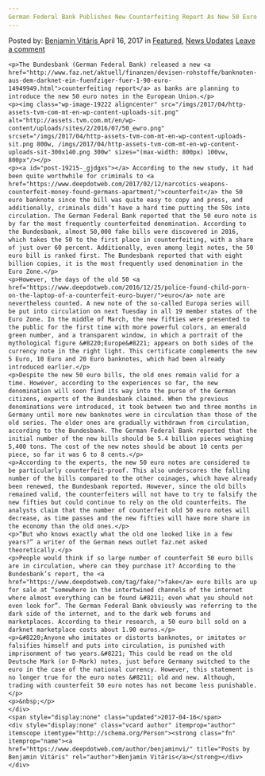 ```yaml
---
German Federal Bank Publishes New Counterfeiting Report As New 50 Euro Notes Get Released
---
```

<article class="post-listing post-19215 post type-post status-publish format-standard has-post-thumbnail hentry 
    <div class="post-inner">
        <span>Posted by: <a href="https://www.deepdotweb.com/author/benjaminvi/" title="">Benjamin Vitáris </a></span>
    <span>April 16, 2017</span>
    <span>in <a href="https://www.deepdotweb.com/category/deepdot-news/" rel="category tag">Featured</a>, <a href="https://www.deepdotweb.com/category/news-updates/" rel="category tag">News Updates</a></span>
    <span><a href="https://www.deepdotweb.com/2017/04/16/german-federal-bank-publishes-new-counterfeiting-report-as-new-50/#respond">Leave a comment</a></span>
    </p>
    <div class="clear"></div>
    
    <p>The Bundesbank (German Federal Bank) released a new <a href="http://www.faz.net/aktuell/finanzen/devisen-rohstoffe/banknoten-aus-dem-darknet-ein-fuenfziger-fuer-1-90-euro-14949949.html">counterfeiting report</a> as banks are planning to introduce the new 50 euro notes in the European Union.</p>
    <p><img class="wp-image-19222 aligncenter" src="/imgs/2017/04/http-assets-tvm-com-mt-en-wp-content-uploads-sit.png" alt="http://assets.tvm.com.mt/en/wp-content/uploads/sites/2/2016/07/50_ewro.png" srcset="/imgs/2017/04/http-assets-tvm-com-mt-en-wp-content-uploads-sit.png 800w, /imgs/2017/04/http-assets-tvm-com-mt-en-wp-content-uploads-sit-300x140.png 300w" sizes="(max-width: 800px) 100vw, 800px"/></p>
    <p><a id="post-19215-_gjdgxs"></a> According to the new study, it had been quite worthwhile for criminals to <a href="https://www.deepdotweb.com/2017/02/12/narcotics-weapons-counterfeit-money-found-germans-apartment/">counterfeit</a> the 50 euro banknote since the bill was quite easy to copy and press, and additionally, criminals didn’t have a hard time putting the 50s into circulation. The German Federal Bank reported that the 50 euro note is by far the most frequently counterfeited denomination. According to the Bundesbank, almost 50,000 fake bills were discovered in 2016, which takes the 50 to the first place in counterfeiting, with a share of just over 60 percent. Additionally, even among legit notes, the 50 euro bill is ranked first. The Bundesbank reported that with eight billion copies, it is the most frequently used denomination in the Euro Zone.</p>
    <p>However, the days of the old 50 <a href="https://www.deepdotweb.com/2016/12/25/police-found-child-porn-on-the-laptop-of-a-counterfeit-euro-buyer/">euro</a> note are nevertheless counted. A new note of the so-called Europa series will be put into circulation on next Tuesday in all 19 member states of the Euro Zone. In the middle of March, the new fifties were presented to the public for the first time with more powerful colors, an emerald green number, and a transparent window, in which a portrait of the mythological figure &#8220;Europe&#8221; appears on both sides of the currency note in the right light. This certificate complements the new 5 Euro, 10 Euro and 20 Euro banknotes, which had been already introduced earlier.</p>
    <p>Despite the new 50 euro bills, the old ones remain valid for a time. However, according to the experiences so far, the new denomination will soon find its way into the purse of the German citizens, experts of the Bundesbank claimed. When the previous denominations were introduced, it took between two and three months in Germany until more new banknotes were in circulation than those of the old series. The older ones are gradually withdrawn from circulation, according to the Bundesbank. The German Federal Bank reported that the initial number of the new bills should be 5.4 billion pieces weighing 5,400 tons. The cost of the new notes should be about 10 cents per piece, so far it was 6 to 8 cents.</p>
    <p>According to the experts, the new 50 euro notes are considered to be particularly counterfeit-proof. This also underscores the falling number of the bills compared to the other coinages, which have already been renewed, the Bundesbank reported. However, since the old bills remained valid, the counterfeiters will not have to try to falsify the new fifties but could continue to rely on the old counterfeits. The analysts claim that the number of counterfeit old 50 euro notes will decrease, as time passes and the new fifties will have more share in the economy than the old ones.</p>
    <p>“But who knows exactly what the old one looked like in a few years?” a writer of the German news outlet faz.net asked theoretically.</p>
    <p>People would think if so large number of counterfeit 50 euro bills are in circulation, where can they purchase it? According to the Bundesbank’s report, the <a href="https://www.deepdotweb.com/tag/fake/">fake</a> euro bills are up for sale at “somewhere in the intertwined channels of the internet where almost everything can be found &#8211; even what you should not even look for”. The German Federal Bank obviously was referring to the dark side of the internet, and to the dark web forums and marketplaces. According to their research, a 50 euro bill sold on a darknet marketplace costs about 1.90 euros.</p>
    <p>&#8220;Anyone who imitates or distorts banknotes, or imitates or falsifies himself and puts into circulation, is punished with imprisonment of two years.&#8221; This could be read on the old Deutsche Mark (or D-Mark) notes, just before Germany switched to the euro in the case of the national currency. However, this statement is no longer true for the euro notes &#8211; old and new. Although, trading with counterfeit 50 euro notes has not become less punishable.</p>
    <p>&nbsp;</p>
    </div>
    <span style="display:none" class="updated">2017-04-16</span>
    <div style="display:none" class="vcard author" itemprop="author" itemscope itemtype="http://schema.org/Person"><strong class="fn" itemprop="name"><a href="https://www.deepdotweb.com/author/benjaminvi/" title="Posts by Benjamin Vitáris" rel="author">Benjamin Vitáris</a></strong></div>
    </div>
</article>

